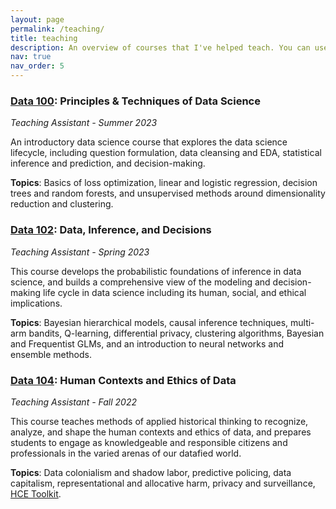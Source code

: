 ```yaml
---
layout: page
permalink: /teaching/
title: teaching
description: An overview of courses that I've helped teach. You can use the links below to access class materials and syllabi!
nav: true
nav_order: 5
---
```


### [Data 100](https://ds100.org/sp23/): Principles & Techniques of Data Science

*Teaching Assistant - Summer 2023*

An introductory data science course that explores the data science lifecycle, including question formulation, data cleansing and EDA, statistical inference and prediction​, and decision-making.​ 

**Topics**: Basics of loss optimization, linear and logistic regression, decision trees and random forests, and unsupervised methods around dimensionality reduction and clustering.

### [Data 102](https://data102.org/sp23/): Data, Inference, and Decisions

*Teaching Assistant - Spring 2023*

This course develops the probabilistic foundations of inference in data science, and builds a comprehensive view of the modeling and decision-making life cycle in data science including its human, social, and ethical implications. 

**Topics**: Bayesian hierarchical models, causal inference techniques, multi-arm bandits, Q-learning, differential privacy, clustering algorithms, Bayesian and Frequentist GLMs, and an introduction to neural networks and ensemble methods.

### [Data 104](https://classes.berkeley.edu/content/2022-fall-data-c104-001-lec-001): Human Contexts and Ethics of Data

*Teaching Assistant - Fall 2022*

This course teaches methods of applied historical thinking to recognize, analyze, and shape the human contexts and ethics of data, and prepares students to engage as knowledgeable and responsible citizens and professionals in the varied arenas of our datafied world.

**Topics**: Data colonialism and shadow labor, predictive policing, data capitalism, representational and allocative harm, privacy and surveillance, [HCE Toolkit](https://data.berkeley.edu/hce-toolkit).
